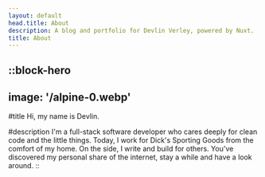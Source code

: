 ```yaml
---
layout: default
head.title: About
description: A blog and portfolio for Devlin Verley, powered by Nuxt.
title: About
---
```

::block-hero
---
image: '/alpine-0.webp'
---

#title
Hi, my name is Devlin.

#description
I'm a full-stack software developer who cares deeply for clean code and the little things. Today, I work for Dick's Sporting Goods from the comfort of my home. On the side, I write and build for others. You've discovered my personal share of the internet, stay a while and have a look around.
::
